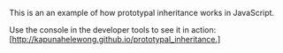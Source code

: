 This is an an example of how prototypal inheritance works in JavaScript.

Use the console in the developer tools to see it in action:
[http://kapunahelewong.github.io/prototypal_inheritance.]